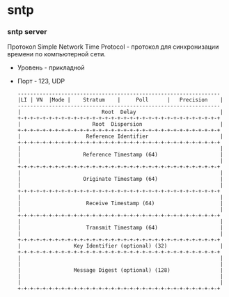 # sntp
### sntp server

Протокол Simple Network Time Protocol - протокол для синхронизации времени по компьютерной сети. 

* Уровень - прикладной 
* Порт - 123, UDP

      -----------------------------------------------------------------
      |LI | VN  |Mode |    Stratum    |     Poll      |   Precision    |
      -----------------------------------------------------------------
      |                          Root  Delay                           |
      +-+-+-+-+-+-+-+-+-+-+-+-+-+-+-+-+-+-+-+-+-+-+-+-+-+-+-+-+-+-+-+-+
      |                       Root  Dispersion                         |
      +-+-+-+-+-+-+-+-+-+-+-+-+-+-+-+-+-+-+-+-+-+-+-+-+-+-+-+-+-+-+-+-+
      |                     Reference Identifier                       |
      +-+-+-+-+-+-+-+-+-+-+-+-+-+-+-+-+-+-+-+-+-+-+-+-+-+-+-+-+-+-+-+-+
      |                                                                |
      |                    Reference Timestamp (64)                    |
      |                                                                |
      +-+-+-+-+-+-+-+-+-+-+-+-+-+-+-+-+-+-+-+-+-+-+-+-+-+-+-+-+-+-+-+-+
      |                                                                |
      |                    Originate Timestamp (64)                    |
      |                                                                |
      +-+-+-+-+-+-+-+-+-+-+-+-+-+-+-+-+-+-+-+-+-+-+-+-+-+-+-+-+-+-+-+-+
      |                                                                |
      |                     Receive Timestamp (64)                     |
      |                                                                |
      +-+-+-+-+-+-+-+-+-+-+-+-+-+-+-+-+-+-+-+-+-+-+-+-+-+-+-+-+-+-+-+-+
      |                                                                |
      |                     Transmit Timestamp (64)                    |
      |                                                                |
      +-+-+-+-+-+-+-+-+-+-+-+-+-+-+-+-+-+-+-+-+-+-+-+-+-+-+-+-+-+-+-+-+
      |                 Key Identifier (optional) (32)                 |
      +-+-+-+-+-+-+-+-+-+-+-+-+-+-+-+-+-+-+-+-+-+-+-+-+-+-+-+-+-+-+-+-+
      |                                                                |
      |                                                                |
      |                 Message Digest (optional) (128)                |
      |                                                                |
      |                                                                |
      +-+-+-+-+-+-+-+-+-+-+-+-+-+-+-+-+-+-+-+-+-+-+-+-+-+-+-+-+-+-+-+-+
